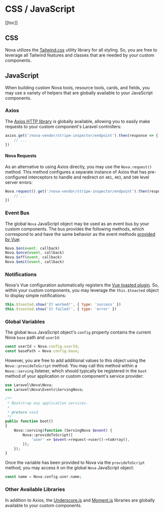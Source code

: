 # CSS / JavaScript

[[toc]]

## CSS

Nova utilizes the [Tailwind.css](https://tailwindcss.com/docs/what-is-tailwind/) utility library for all styling. So, you are free to leverage all Tailwind features and classes that are needed by your custom components.

## JavaScript

When building custom Nova tools, resource tools, cards, and fields, you may use a variety of helpers that are globally available to your JavaScript components.

### Axios

The [Axios HTTP library](https://github.com/axios/axios) is globally available, allowing you to easily make requests to your custom component's Laravel controllers:

```js
axios.get('/nova-vendor/stripe-inspector/endpoint').then(response => {
    // ...
})
```

#### Nova Requests

As an alternative to using Axios directly, you may use the `Nova.request()` method. This method configures a separate instance of Axios that has pre-configured interceptors to handle and redirect on `401`, `403`, and `500` level server errors:

```js
Nova.request().get('/nova-vendor/stripe-inspector/endpoint').then(response => {
    // ...
})
```

### Event Bus

The global `Nova` JavaScript object may be used as an event bus by your custom components. The bus provides the following methods, which correspond to and have the same behavior as the event methods [provided by Vue](https://vuejs.org/v2/api/#Instance-Methods-Events):

```js
Nova.$on(event, callback)
Nova.$once(event, callback)
Nova.$off(event, callback)
Nova.$emit(event, callback)
```

### Notifications

Nova's Vue configuration automatically registers the [Vue toasted plugin](https://github.com/shakee93/vue-toasted). So, within your custom components, you may leverage the `this.$toasted` object to display simple notifications:

```js
this.$toasted.show('It worked!', { type: 'success' })
this.$toasted.show('It failed!', { type: 'error' })
```

### Global Variables

The global `Nova` JavaScript object's `config` property contains the current Nova `base` path and `userId`:

```js
const userId = Nova.config.userId;
const basePath = Nova.config.base;
```

However, you are free to add additional values to this object using the `Nova::provideToScript` method. You may call this method within a `Nova::serving` listener, which should typically be registered in the `boot` method of your application or custom component's service provider:

```php
use Laravel\Nova\Nova;
use Laravel\Nova\Events\ServingNova;

/**
 * Bootstrap any application services.
 *
 * @return void
 */
public function boot()
{
    Nova::serving(function (ServingNova $event) {
        Nova::provideToScript([
            'user' => $event->request->user()->toArray(),
        ]);
    });
}
```

Once the variable has been provided to Nova via the `provideToScript` method, you may access it on the global `Nova` JavaScript object:

```php
const name = Nova.config.user.name;
```

### Other Available Libraries

In addition to Axios, the [Underscore.js](https://underscorejs.org/) and [Moment.js](https://momentjs.com/) libraries are globally available to your custom components.
